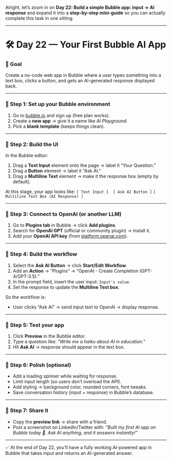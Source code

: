 Alright, let’s zoom in on **Day 22: Build a simple Bubble app: input → AI response** and expand it into a **step-by-step mini-guide** so you can actually complete this task in one sitting.

---

# 🛠️ Day 22 — Your First Bubble AI App

### 🎯 Goal

Create a no-code web app in Bubble where a user types something into a text box, clicks a button, and gets an AI-generated response displayed back.

---

### 🔹 Step 1: Set up your Bubble environment

1. Go to [bubble.io](https://bubble.io) and sign up (free plan works).
2. Create a **new app** → give it a name like *AI Playground*.
3. Pick a **blank template** (keeps things clean).

---

### 🔹 Step 2: Build the UI

In the Bubble editor:

1. Drag a **Text Input** element onto the page → label it “Your Question.”
2. Drag a **Button** element → label it “Ask AI.”
3. Drag a **Multiline Text** element → make it the response box (empty by default).

At this stage, your app looks like:
`[ Text Input ]  [ Ask AI Button ]`
`[ Multiline Text Box (AI Response) ]`

---

### 🔹 Step 3: Connect to OpenAI (or another LLM)

1. Go to **Plugins tab** in Bubble → click **Add plugins**.
2. Search for **OpenAI GPT** (official or community plugin) → install it.
3. Add your **OpenAI API key** (from [platform.openai.com](https://platform.openai.com/)).

---

### 🔹 Step 4: Build the workflow

1. Select the **Ask AI Button** → click **Start/Edit Workflow**.
2. Add an **Action** → “Plugins” → “OpenAI - Create Completion (GPT-4/GPT-3.5).”
3. In the prompt field, insert the user input: `Input's value`.
4. Set the response to update the **Multiline Text box**.

So the workflow is:

* User clicks “Ask AI” → send input text to OpenAI → display response.

---

### 🔹 Step 5: Test your app

1. Click **Preview** in the Bubble editor.
2. Type a question like: *“Write me a haiku about AI in education.”*
3. Hit **Ask AI** → response should appear in the text box.

---

### 🔹 Step 6: Polish (optional)

* Add a loading spinner while waiting for response.
* Limit input length (so users don’t overload the API).
* Add styling → background color, rounded corners, font tweaks.
* Save conversation history (input + response) in Bubble’s database.

---

### 🔹 Step 7: Share it

* Copy the **preview link** → share with a friend.
* Post a screenshot on LinkedIn/Twitter with: *“Built my first AI app on Bubble today 🚀. Ask AI anything, and it answers instantly!”*

---

✅ At the end of Day 22, you’ll have a fully working AI-powered app in Bubble that takes input and returns an AI-generated answer.